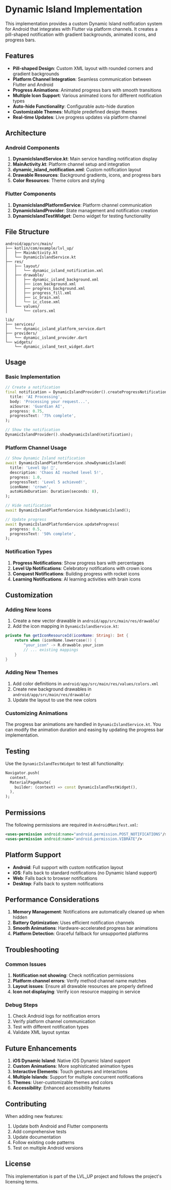 # Dynamic Island Implementation

This implementation provides a custom Dynamic Island notification system for Android that integrates with Flutter via platform channels. It creates a pill-shaped notification with gradient backgrounds, animated icons, and progress bars.

## Features

- **Pill-shaped Design**: Custom XML layout with rounded corners and gradient backgrounds
- **Platform Channel Integration**: Seamless communication between Flutter and Android
- **Progress Animations**: Animated progress bars with smooth transitions
- **Multiple Icon Support**: Various animated icons for different notification types
- **Auto-hide Functionality**: Configurable auto-hide duration
- **Customizable Themes**: Multiple predefined design themes
- **Real-time Updates**: Live progress updates via platform channel

## Architecture

### Android Components

1. **DynamicIslandService.kt**: Main service handling notification display
2. **MainActivity.kt**: Platform channel setup and integration
3. **dynamic_island_notification.xml**: Custom notification layout
4. **Drawable Resources**: Background gradients, icons, and progress bars
5. **Color Resources**: Theme colors and styling

### Flutter Components

1. **DynamicIslandPlatformService**: Platform channel communication
2. **DynamicIslandProvider**: State management and notification creation
3. **DynamicIslandTestWidget**: Demo widget for testing functionality

## File Structure

```
android/app/src/main/
├── kotlin/com/example/lvl_up/
│   ├── MainActivity.kt
│   └── DynamicIslandService.kt
├── res/
│   ├── layout/
│   │   └── dynamic_island_notification.xml
│   ├── drawable/
│   │   ├── dynamic_island_background.xml
│   │   ├── icon_background.xml
│   │   ├── progress_background.xml
│   │   ├── progress_fill.xml
│   │   ├── ic_brain.xml
│   │   └── ic_close.xml
│   └── values/
│       └── colors.xml

lib/
├── services/
│   └── dynamic_island_platform_service.dart
├── providers/
│   └── dynamic_island_provider.dart
└── widgets/
    └── dynamic_island_test_widget.dart
```

## Usage

### Basic Implementation

```dart
// Create a notification
final notification = DynamicIslandProvider().createProgressNotification(
  title: 'AI Processing',
  body: 'Processing your request...',
  aiSource: 'Guardian AI',
  progress: 0.75,
  progressText: '75% complete',
);

// Show the notification
DynamicIslandProvider().showDynamicIsland(notification);
```

### Platform Channel Usage

```dart
// Show Dynamic Island notification
await DynamicIslandPlatformService.showDynamicIsland(
  title: 'Level Up! 🎉',
  description: 'Chaos AI reached level 5!',
  progress: 1.0,
  progressText: 'Level 5 achieved!',
  iconName: 'crown',
  autoHideDuration: Duration(seconds: 8),
);

// Hide notification
await DynamicIslandPlatformService.hideDynamicIsland();

// Update progress
await DynamicIslandPlatformService.updateProgress(
  progress: 0.5,
  progressText: '50% complete',
);
```

### Notification Types

1. **Progress Notifications**: Show progress bars with percentages
2. **Level Up Notifications**: Celebratory notifications with crown icons
3. **Conquest Notifications**: Building progress with rocket icons
4. **Learning Notifications**: AI learning activities with brain icons

## Customization

### Adding New Icons

1. Create a new vector drawable in `android/app/src/main/res/drawable/`
2. Add the icon mapping in `DynamicIslandService.kt`:

```kotlin
private fun getIconResourceId(iconName: String): Int {
    return when (iconName.lowercase()) {
        "your_icon" -> R.drawable.your_icon
        // ... existing mappings
    }
}
```

### Adding New Themes

1. Add color definitions in `android/app/src/main/res/values/colors.xml`
2. Create new background drawables in `android/app/src/main/res/drawable/`
3. Update the layout to use the new colors

### Customizing Animations

The progress bar animations are handled in `DynamicIslandService.kt`. You can modify the animation duration and easing by updating the progress bar implementation.

## Testing

Use the `DynamicIslandTestWidget` to test all functionality:

```dart
Navigator.push(
  context,
  MaterialPageRoute(
    builder: (context) => const DynamicIslandTestWidget(),
  ),
);
```

## Permissions

The following permissions are required in `AndroidManifest.xml`:

```xml
<uses-permission android:name="android.permission.POST_NOTIFICATIONS"/>
<uses-permission android:name="android.permission.VIBRATE"/>
```

## Platform Support

- **Android**: Full support with custom notification layout
- **iOS**: Falls back to standard notifications (no Dynamic Island support)
- **Web**: Falls back to browser notifications
- **Desktop**: Falls back to system notifications

## Performance Considerations

1. **Memory Management**: Notifications are automatically cleaned up when hidden
2. **Battery Optimization**: Uses efficient notification channels
3. **Smooth Animations**: Hardware-accelerated progress bar animations
4. **Platform Detection**: Graceful fallback for unsupported platforms

## Troubleshooting

### Common Issues

1. **Notification not showing**: Check notification permissions
2. **Platform channel errors**: Verify method channel name matches
3. **Layout issues**: Ensure all drawable resources are properly defined
4. **Icon not displaying**: Verify icon resource mapping in service

### Debug Steps

1. Check Android logs for notification errors
2. Verify platform channel communication
3. Test with different notification types
4. Validate XML layout syntax

## Future Enhancements

1. **iOS Dynamic Island**: Native iOS Dynamic Island support
2. **Custom Animations**: More sophisticated animation types
3. **Interactive Elements**: Touch gestures and interactions
4. **Multiple Islands**: Support for multiple concurrent notifications
5. **Themes**: User-customizable themes and colors
6. **Accessibility**: Enhanced accessibility features

## Contributing

When adding new features:

1. Update both Android and Flutter components
2. Add comprehensive tests
3. Update documentation
4. Follow existing code patterns
5. Test on multiple Android versions

## License

This implementation is part of the LVL_UP project and follows the project's licensing terms. 